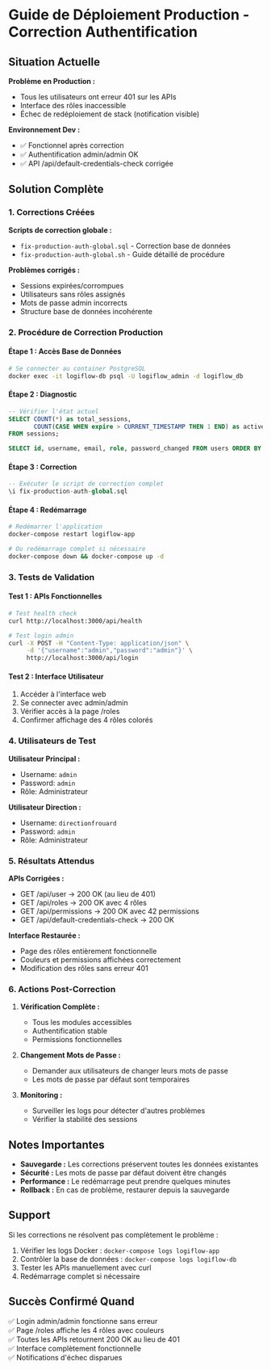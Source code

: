 # Guide de Déploiement Production - Correction Authentification

## Situation Actuelle

**Problème en Production :**
- Tous les utilisateurs ont erreur 401 sur les APIs
- Interface des rôles inaccessible 
- Échec de redéploiement de stack (notification visible)

**Environnement Dev :**
- ✅ Fonctionnel après correction
- ✅ Authentification admin/admin OK
- ✅ API /api/default-credentials-check corrigée

## Solution Complète

### 1. Corrections Créées

**Scripts de correction globale :**
- `fix-production-auth-global.sql` - Correction base de données
- `fix-production-auth-global.sh` - Guide détaillé de procédure

**Problèmes corrigés :**
- Sessions expirées/corrompues
- Utilisateurs sans rôles assignés
- Mots de passe admin incorrects
- Structure base de données incohérente

### 2. Procédure de Correction Production

#### Étape 1 : Accès Base de Données
```bash
# Se connecter au container PostgreSQL
docker exec -it logiflow-db psql -U logiflow_admin -d logiflow_db
```

#### Étape 2 : Diagnostic
```sql
-- Vérifier l'état actuel
SELECT COUNT(*) as total_sessions,
       COUNT(CASE WHEN expire > CURRENT_TIMESTAMP THEN 1 END) as active_sessions
FROM sessions;

SELECT id, username, email, role, password_changed FROM users ORDER BY created_at;
```

#### Étape 3 : Correction
```sql
-- Exécuter le script de correction complet
\i fix-production-auth-global.sql
```

#### Étape 4 : Redémarrage
```bash
# Redémarrer l'application
docker-compose restart logiflow-app

# Ou redémarrage complet si nécessaire
docker-compose down && docker-compose up -d
```

### 3. Tests de Validation

#### Test 1 : APIs Fonctionnelles
```bash
# Test health check
curl http://localhost:3000/api/health

# Test login admin
curl -X POST -H "Content-Type: application/json" \
     -d '{"username":"admin","password":"admin"}' \
     http://localhost:3000/api/login
```

#### Test 2 : Interface Utilisateur
1. Accéder à l'interface web
2. Se connecter avec admin/admin
3. Vérifier accès à la page /roles
4. Confirmer affichage des 4 rôles colorés

### 4. Utilisateurs de Test

**Utilisateur Principal :**
- Username: `admin`
- Password: `admin`
- Rôle: Administrateur

**Utilisateur Direction :**
- Username: `directionfrouard`
- Password: `admin`
- Rôle: Administrateur

### 5. Résultats Attendus

**APIs Corrigées :**
- GET /api/user → 200 OK (au lieu de 401)
- GET /api/roles → 200 OK avec 4 rôles
- GET /api/permissions → 200 OK avec 42 permissions
- GET /api/default-credentials-check → 200 OK

**Interface Restaurée :**
- Page des rôles entièrement fonctionnelle
- Couleurs et permissions affichées correctement
- Modification des rôles sans erreur 401

### 6. Actions Post-Correction

1. **Vérification Complète :**
   - Tous les modules accessibles
   - Authentification stable
   - Permissions fonctionnelles

2. **Changement Mots de Passe :**
   - Demander aux utilisateurs de changer leurs mots de passe
   - Les mots de passe par défaut sont temporaires

3. **Monitoring :**
   - Surveiller les logs pour détecter d'autres problèmes
   - Vérifier la stabilité des sessions

## Notes Importantes

- **Sauvegarde :** Les corrections préservent toutes les données existantes
- **Sécurité :** Les mots de passe par défaut doivent être changés
- **Performance :** Le redémarrage peut prendre quelques minutes
- **Rollback :** En cas de problème, restaurer depuis la sauvegarde

## Support

Si les corrections ne résolvent pas complètement le problème :

1. Vérifier les logs Docker : `docker-compose logs logiflow-app`
2. Contrôler la base de données : `docker-compose logs logiflow-db`
3. Tester les APIs manuellement avec curl
4. Redémarrage complet si nécessaire

## Succès Confirmé Quand

✅ Login admin/admin fonctionne sans erreur  
✅ Page /roles affiche les 4 rôles avec couleurs  
✅ Toutes les APIs retournent 200 OK au lieu de 401  
✅ Interface complètement fonctionnelle  
✅ Notifications d'échec disparues